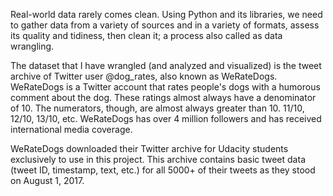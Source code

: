 Real-world data rarely comes clean. Using Python and its libraries, we need to gather data from a variety of sources and in a variety of formats, assess its quality and tidiness, then clean it; a process also called as data wrangling.

The dataset that I have wrangled (and analyzed and visualized) is the tweet archive of Twitter user @dog_rates, also known as WeRateDogs. WeRateDogs is a Twitter account that rates people's dogs with a humorous comment about the dog. These ratings almost always have a denominator of 10. The numerators, though, are almost always greater than 10. 11/10, 12/10, 13/10, etc. WeRateDogs has over 4 million followers and has received international media coverage.

WeRateDogs downloaded their Twitter archive for Udacity students exclusively to use in this project. This archive contains basic tweet data (tweet ID, timestamp, text, etc.) for all 5000+ of their tweets as they stood on August 1, 2017.
